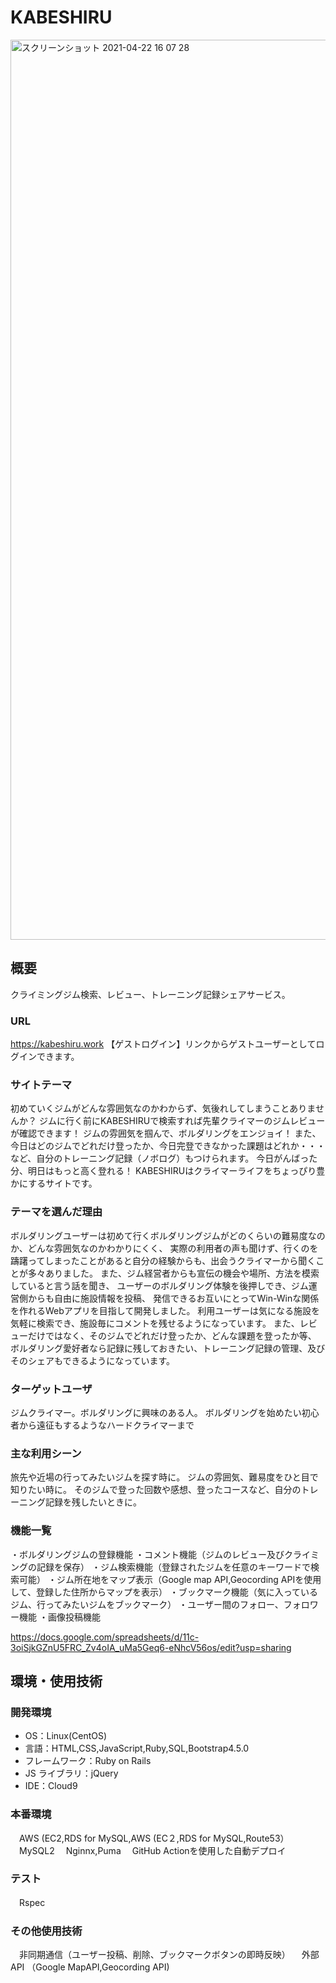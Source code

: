 # KABESHIRU
<img width="1440" alt="スクリーンショット 2021-04-22 16 07 28" src="https://user-images.githubusercontent.com/71332485/115750448-25a61380-a3d3-11eb-80b2-c7994d9ba60d.png">


## 概要

クライミングジム検索、レビュー、トレーニング記録シェアサービス。

### URL
https://kabeshiru.work
【ゲストログイン】リンクからゲストユーザーとしてログインできます。

### サイトテーマ
初めていくジムがどんな雰囲気なのかわからず、気後れしてしまうことありませんか？
ジムに行く前にKABESHIRUで検索すれば先輩クライマーのジムレビューが確認できます！
ジムの雰囲気を掴んで、ボルダリングをエンジョイ！
また、今日はどのジムでどれだけ登ったか、今日完登できなかった課題はどれか・・・
など、自分のトレーニング記録（ノボログ）もつけられます。
今日がんばった分、明日はもっと高く登れる！
KABESHIRUはクライマーライフをちょっぴり豊かにするサイトです。

### テーマを選んだ理由

ボルダリングユーザーは初めて行くボルダリングジムがどのくらいの難易度なのか、どんな雰囲気なのかわかりにくく、
実際の利用者の声も聞けず、行くのを躊躇ってしまったことがあると自分の経験からも、出会うクライマーから聞くことが多々ありました。
また、ジム経営者からも宣伝の機会や場所、方法を模索していると言う話を聞き、
ユーザーのボルダリング体験を後押しでき、ジム運営側からも自由に施設情報を投稿、
発信できるお互いにとってWin-Winな関係を作れるWebアプリを目指して開発しました。
利用ユーザーは気になる施設を気軽に検索でき、施設毎にコメントを残せるようになっています。
また、レビューだけではなく、そのジムでどれだけ登ったか、どんな課題を登ったか等、
ボルダリング愛好者なら記録に残しておきたい、トレーニング記録の管理、及びそのシェアもできるようになっています。


### ターゲットユーザ
ジムクライマー。ボルダリングに興味のある人。
ボルダリングを始めたい初心者から遠征もするようなハードクライマーまで

### 主な利用シーン

旅先や近場の行ってみたいジムを探す時に。
ジムの雰囲気、難易度をひと目で知りたい時に。
そのジムで登った回数や感想、登ったコースなど、自分のトレーニング記録を残したいときに。

### 機能一覧

・ボルダリングジムの登録機能
・コメント機能（ジムのレビュー及びクライミングの記録を保存）
・ジム検索機能（登録されたジムを任意のキーワードで検索可能）
・ジム所在地をマップ表示（Google map API,Geocording APIを使用して、登録した住所からマップを表示）
・ブックマーク機能（気に入っているジム、行ってみたいジムをブックマーク）
・ユーザー間のフォロー、フォロワー機能
・画像投稿機能

https://docs.google.com/spreadsheets/d/11c-3oiSjkGZnU5FRC_Zv4oIA_uMa5Geq6-eNhcV56os/edit?usp=sharing

## 環境・使用技術

### 開発環境

- OS：Linux(CentOS)
- 言語：HTML,CSS,JavaScript,Ruby,SQL,Bootstrap4.5.0
- フレームワーク：Ruby on Rails
- JS ライブラリ：jQuery
- IDE：Cloud9

### 本番環境

　AWS (EC2,RDS for MySQL,AWS (EC２,RDS for MySQL,Route53）
　MySQL2
　Nginnx,Puma
　GitHub Actionを使用した自動デプロイ
　
### テスト

　Rspec
 
### その他使用技術

　非同期通信（ユーザー投稿、削除、ブックマークボタンの即時反映）
　外部API （Google MapAPI,Geocording API)
　

